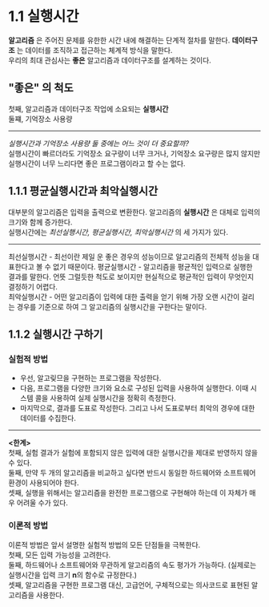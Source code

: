 # 1.1 실행시간
**알고리즘** 은 주어진 문제를 유한한 시간 내에 해결하는 단계적 절차를 말한다. **데이터구조** 는 데이터를 조직하고 접근하는 체계적 방식을 말한다.            
우리의 최대 관심사는 **좋은** 알고리즘과 데이터구조를 설계하는 것이다. 

## "좋은" 의 척도
첫째, 알고리즘과 데이터구조 작업에 소요되는 **실행시간**           
둘쨰, 기억장소 사용량             
***
_실행시간과 기억장소 사용량 둘 중에는 어느 것이 더 중요할까?_                 
실행시간이 빠르더라도 기억장소 요구량이 너무 크거나, 기억장소 요구량은 많지 않지만 실행시간이 너무 느리다면 좋은 프로그램이라고 할 수는 없다.             

## 1.1.1 평균실행시간과 최악실행시간 
대부분의 알고리즘은 입력을 출력으로 변환한다. 알고리즘의 **실행시간** 은 대체로 입력의 크기와 함께 증가한다.          
실행시간에는 _최선실행시간, 평균실행시간, 최악실행시간_ 의 세 가지가 있다.
***
최선실행시간 - 최선이란 제일 운 좋은 경우의 성능이므로 알고리즘의 전체적 성능을 대표한다고 볼 수 없기 때문이다.
평균실행시간 - 알고리즘을 평균적인 입력으로 실행한 결과를 말한다. 언뜻 그럴듯한 척도로 보이지만 현실적으로 평균적인 입력이 무엇인지 결정하기 어렵다.            
최악실행시간 - 어떤 알고리즘이 입력에 대한 출력을 얻기 위해 가장 오랜 시간이 걸리는 경우를 기준으로 하여 그 알고리즘의 실행시간을 구한다는 말이다.            

## 1.1.2 실행시간 구하기           
### 실험적 방법
- 우선, 알고맂므을 구현하는 프로그램을 작성한다.
- 다음, 프로그램을 다양한 크기와 요소로 구성된 입력을 사용하여 실행한다. 이때 시스템 콜을 사용하여 실제 실행시간을 정확히 측정한다.
- 마지막으로, 결과를 도표로 작성한다. 그리고 나서 도표로부터 최악의 경우에 대한 데이터를 수집한다.
***
**<한계>**                
첫째, 실험 결과가 실험에 포함되지 않은 입력에 대한 실행시간을 제대로 반영하지 않을 수 있다.            
둘째, 만약 두 개의 알고리즘을 비교하고 싶다면 반드시 동일한 하드웨어와 소프트웨어 환경이 사용되어야 한다.         
셋째, 실행을 위해서는 알고리즘을 완전한 프로그램으로 구현해야 하는데 이 자체가 매우 어려울 수가 있다.        

### 이론적 방법
이론적 방법은 앞서 설명한 실험적 방법의 모든 단점들을 극복한다.         
첫째, 모든 입력 가능성을 고려한다.           
둘째, 하드웨어나 소프트웨어와 무관하게 알고리즘의 속도 평가가 가능하다. (실제로는 실행시간을 입력 크기 **n**의 함수로 규정한다.)   
셋째, 알고리즘을 구현한 프로그램 대신, 고급언어, 구체적으로는 의사코드로 표현된 알고리즘을 사용한다.          

